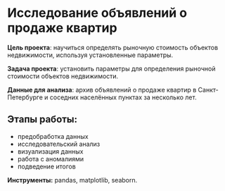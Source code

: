 # Исследование объявлений о продаже квартир
**Цель проекта**: научиться определять рыночную стоимость объектов недвижимости, используя установленные параметры.

**Задача проекта**: установить параметры для определения рыночной стоимости объектов недвижимости.

**Данные для анализа**: архив объявлений о продаже квартир в Санкт-Петербурге и соседних населённых пунктах за несколько лет. 

## Этапы работы:
- предобработка данных
- исследовательский анализ
- визуализация данных
- работа с аномалиями
- подведение итогов

**Инструменты:** pandas, matplotlib, seaborn.
